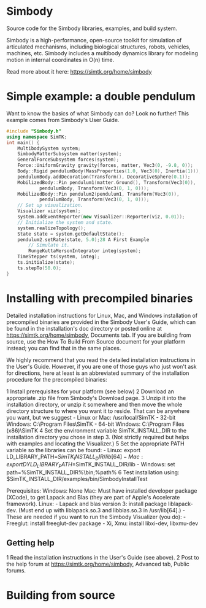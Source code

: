 Simbody
=======

Source code for the Simbody libraries, examples, and build system.

Simbody is a high-performance, open-source toolkit for simulation of 
articulated mechanisms, including biological structures, robots, vehicles,
machines, etc. Simbody includes a multibody dynamics library for modeling
motion in internal coordinates in O(n) time.

Read more about it here: https://simtk.org/home/simbody


Simple example: a double pendulum
=================================
Want to know the basics of what Simbody can do? Look no further! This example
comes from Simbody's User Guide.

```cpp
#include "Simbody.h"
using namespace SimTK;
int main() {
    MultibodySystem system;
    SimbodyMatterSubsystem matter(system);
    GeneralForceSubsystem forces(system);
    Force::UniformGravity gravity(forces, matter, Vec3(0, -9.8, 0));
    Body::Rigid pendulumBody(MassProperties(1.0, Vec3(0), Inertia(1)));
    pendulumBody.addDecoration(Transform(), DecorativeSphere(0.1));
    MobilizedBody::Pin pendulum1(matter.Ground(), Transform(Vec3(0)),
            pendulumBody, Transform(Vec3(0, 1, 0)));
    MobilizedBody::Pin pendulum2(pendulum1, Transform(Vec3(0)),
            pendulumBody, Transform(Vec3(0, 1, 0)));
    // Set up visualization.
    Visualizer viz(system);
    system.addEventReporter(new Visualizer::Reporter(viz, 0.01));
    // Initialize the system and state.
    system.realizeTopology();
    State state = system.getDefaultState();
    pendulum2.setRate(state, 5.0);28 A First Example
        // Simulate it.
        RungeKuttaMersonIntegrator integ(system);
    TimeStepper ts(system, integ);
    ts.initialize(state);
    ts.stepTo(50.0);
}
```

Installing with precompiled binaries
====================================
Detailed installation instructions for Linux, Mac, and Windows installation
of precompiled binaries are provided in the Simbody User's Guide, which can 
be found in the installation's doc directory or posted online at 
https://simtk.org/home/simbody, Documents tab. If you are building from 
source, use the How To Build From Source document for your platform instead;
you can find that in the same places. 

We highly recommend that you read the detailed installation instructions in
the User's Guide. However, if you are one of those guys who just won't ask 
for directions, here at least is an abbreviated summary of the installation 
procedure for the precompiled binaries:

  1 Install prerequisites for your platform (see below)
  2 Download an appropriate .zip file from Simbody's Download page.
  3 Unzip it into the installation directory, or unzip it somewhere and then
    move the whole directory structure to where you want it to reside. That
    can be anywhere you want, but we suggest 
      - Linux or Mac:   /usr/local/SimTK 
      - 32-bit Windows: C:\Program Files\SimTK
      - 64-bit Windows: C:\Program Files (x86)\SimTK
  4 Set the environment variable SimTK_INSTALL_DIR to the installation 
    directory you chose in step 3. (Not strictly required but helps with 
    examples and locating the Visualizer.)
  5 Set the appropriate PATH variable so the libraries can be found:
      - Linux:   export LD_LIBRARY_PATH=$SimTK_INSTALL_DIR/lib[64]
      - Mac:     export DYLD_LIBRARY_PATH=$SimTK_INSTALL_DIR/lib
      - Windows: set    path=%SimTK_INSTALL_DIR%\bin;%path%
  6 Test installation using:
      $SimTK_INSTALL_DIR/examples/bin/SimbodyInstallTest

Prerequisites:
  Windows: None
  Mac: Must have installed developer package (XCode), to get Lapack and Blas
       (they are part of Apple's Accelerate framework).
  Linux:
    - Lapack and blas version 3: install package liblapack-dev. (Must end up
      with liblapack.so.3 and libblas.so.3 in /usr/lib[64].)
    - These are needed if you want to run the Simbody Visualizer (you do):
        - Freeglut: install freeglut-dev package
        - Xi, Xmu: install libxi-dev, libxmu-dev

Getting help
------------
  1 Read the installation instructions in the User's Guide (see above).
  2 Post to the help forum at https://simtk.org/home/simbody, Advanced tab,
    Public forums.


Building from source
====================
